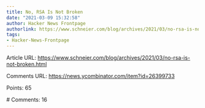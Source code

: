 ```yaml
---
title: No, RSA Is Not Broken
date: "2021-03-09 15:32:58"
author: Hacker News Frontpage
authorlink: https://www.schneier.com/blog/archives/2021/03/no-rsa-is-not-broken.html
tags:
- Hacker-News-Frontpage
---
```


<p>Article URL: <a href="https://www.schneier.com/blog/archives/2021/03/no-rsa-is-not-broken.html">https://www.schneier.com/blog/archives/2021/03/no-rsa-is-not-broken.html</a></p>
<p>Comments URL: <a href="https://news.ycombinator.com/item?id=26399733">https://news.ycombinator.com/item?id=26399733</a></p>
<p>Points: 65</p>
<p># Comments: 16</p>
